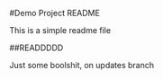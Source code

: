 #Demo Project README

This is a simple readme file

##READDDDD

Just some boolshit, on updates branch